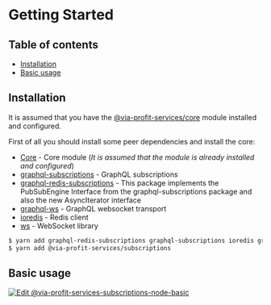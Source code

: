 # Getting Started


## Table of contents

- [Installation](#installation)
- [Basic usage](#basic-usage)


## Installation

It is assumed that you have the [@via-profit-services/core](../core.md) module installed and configured.

First of all you should install some peer dependencies and install the core:

 - [Core](../core.md) - Core module (_It is assumed that the module is already installed and configured_)
 - [graphql-subscriptions](https://github.com/apollographql/graphql-subscriptions) - GraphQL subscriptions
 - [graphql-redis-subscriptions](https://github.com/davidyaha/graphql-redis-subscriptions) - This package implements the PubSubEngine Interface from the graphql-subscriptions package and also the new AsyncIterator interface
 - [graphql-ws](https://github.com/enisdenjo/graphql-ws) - GraphQL websocket transport
 - [ioredis](https://github.com/luin/ioredis) - Redis client
 - [ws](https://github.com/websockets/ws) - WebSocket library

 

```bash
$ yarn add graphql-redis-subscriptions graphql-subscriptions ioredis graphql-ws ws
$ yarn add @via-profit-services/subscriptions
```

## Basic usage


[![Edit @via-profit-services-subscriptions-node-basic](https://codesandbox.io/static/img/play-codesandbox.svg)](https://codesandbox.io/s/via-profit-services-subscriptions-node-basic-v5b45?fontsize=14&hidenavigation=1&theme=dark)